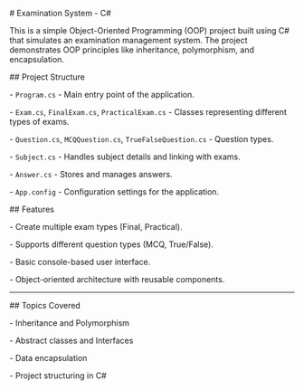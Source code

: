 \# Examination System - C#



This is a simple Object-Oriented Programming (OOP) project built using C# that simulates an examination management system. The project demonstrates OOP principles like inheritance, polymorphism, and encapsulation.



\## Project Structure



\- `Program.cs` - Main entry point of the application.

\- `Exam.cs`, `FinalExam.cs`, `PracticalExam.cs` - Classes representing different types of exams.

\- `Question.cs`, `MCQQuestion.cs`, `TrueFalseQuestion.cs` - Question types.

\- `Subject.cs` - Handles subject details and linking with exams.

\- `Answer.cs` - Stores and manages answers.

\- `App.config` - Configuration settings for the application.



\## Features



\- Create multiple exam types (Final, Practical).

\- Supports different question types (MCQ, True/False).

\- Basic console-based user interface.

\- Object-oriented architecture with reusable components.



---



\##  Topics Covered



\- Inheritance and Polymorphism

\- Abstract classes and Interfaces

\- Data encapsulation

\- Project structuring in C#



